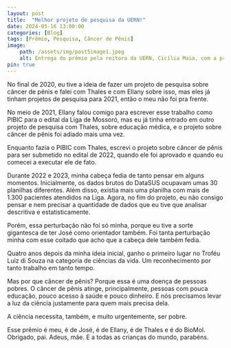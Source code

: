 ```yaml
---
layout: post
title:  "Melhor projeto de pesquisa da UERN!"
date: 2024-05-16 13:00:00
categories: [Blog]
tags: [Prêmio, Pesquisa, Câncer de Pênis]
image: 
    path: /assets/img/post5image1.jpeg
    alt: Entrega do prêmio pela reitora da UERN, Cicília Maia, com a presença de outras autoridades da instituição
pin: true
---
```


No final de 2020, eu tive a ideia de fazer um projeto de pesquisa sobre câncer de pênis e falei com Thales e com Ellany sobre isso, mas eles já tinham projetos de pesquisa para 2021, então o meu não foi pra frente.

No meio de 2021, Ellany falou comigo para escrever esse trabalho como PIBIC para o edital da Liga de Mossoró, mas eu já tinha entrado em outro projeto de pesquisa com Thales, sobre educação médica, e o projeto sobre câncer de pênis foi adiado mais uma vez.

Enquanto fazia o PIBIC com Thales, escrevi o projeto sobre câncer de pênis para ser submetido no edital de 2022, quando ele foi aprovado e quando eu comecei a executar ele de fato.

Durante 2022 e 2023, minha cabeça fedia de tanto pensar em alguns momentos. Inicialmente, os dados brutos do DataSUS ocupavam umas 30 planilhas diferentes. Além disso, existia mais uma planilha com mais de 1.300 pacientes atendidos na Liga. Agora, no fim do projeto, eu não consigo pensar e nem precisar a quantidade de dados que eu tive que analisar descritiva e estatisticamente.

Porém, essa perturbação não foi só minha, porque eu tive a sorte gigantesca de ter José como orientador também. Foi tanta perturbação minha com esse coitado que acho que a cabeça dele também fedia.

Quatro anos depois da minha ideia inicial, ganho o primeiro lugar no Troféu Luiz di Souza na categoria de ciências da vida. Um reconhecimento por tanto trabalho em tanto tempo.

Mas por que câncer de pênis? Porque essa é uma doença de pessoas pobres. O câncer de pênis atinge, principalmente, pessoas com pouca educação, pouco acesso à saúde e pouco dinheiro. E nós precisamos levar a luz da ciência justamente para quem mais precisa dela.

A ciência necessita, também, e muito urgentemente, ser pobre.

Esse prêmio é meu, é de José, é de Ellany, é de Thales e é do BioMol. Obrigado, pai. Adeus, mãe. E a todas as crianças do mundo, parabéns.